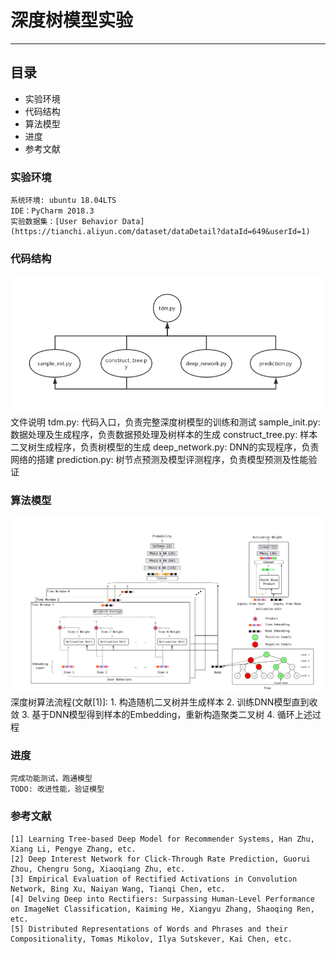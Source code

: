 # 深度树模型实验
---

## 目录
- 实验环境
- 代码结构
- 算法模型
- 进度
- 参考文献


### 实验环境
    系统环境: ubuntu 18.04LTS
    IDE：PyCharm 2018.3
    实验数据集：[User Behavior Data](https://tianchi.aliyun.com/dataset/dataDetail?dataId=649&userId=1)

### 代码结构
![code-structure](./code_structure.jpg)
    文件说明
    tdm.py: 代码入口，负责完整深度树模型的训练和测试
    sample_init.py: 数据处理及生成程序，负责数据预处理及树样本的生成
    construct_tree.py: 样本二叉树生成程序，负责树模型的生成
    deep_network.py: DNN的实现程序，负责网络的搭建
    prediction.py: 树节点预测及模型评测程序，负责模型预测及性能验证

### 算法模型
![algorithm-structure](./algorithm_structure.png)
    深度树算法流程(文献[1)]:
    1. 构造随机二叉树并生成样本
    2. 训练DNN模型直到收敛
    3. 基于DNN模型得到样本的Embedding，重新构造聚类二叉树
    4. 循环上述过程

### 进度
    完成功能测试，跑通模型
    TODO: 改进性能，验证模型

### 参考文献
    [1] Learning Tree-based Deep Model for Recommender Systems, Han Zhu, Xiang Li, Pengye Zhang, etc.
    [2] Deep Interest Network for Click-Through Rate Prediction, Guorui Zhou, Chengru Song, Xiaoqiang Zhu, etc.
    [3] Empirical Evaluation of Rectified Activations in Convolution Network, Bing Xu, Naiyan Wang, Tianqi Chen, etc.
    [4] Delving Deep into Rectifiers: Surpassing Human-Level Performance on ImageNet Classification, Kaiming He, Xiangyu Zhang, Shaoqing Ren, etc.
    [5] Distributed Representations of Words and Phrases and their Compositionality, Tomas Mikolov, Ilya Sutskever, Kai Chen, etc.
